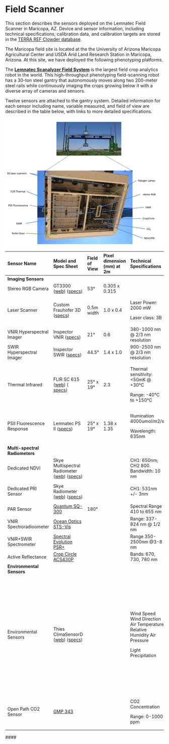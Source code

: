 # Field Scanner

This section describes the sensors deployed on the Lemnatec Field Scanner in Maricopa, AZ. Device and sensor information, including technical specifications, calibration data, and calibration targets are stored in the [TERRA REF Clowder database](https://terraref.ncsa.illinois.edu/clowder/spaces/594bda394f0cf8bbab271dfb).   

The Maricopa field site is located at the the University of Arizona Maricopa Agricultural Center and USDA Arid Land Research Station in Maricopa, Arizona. At this site, we have deployed the following phenotyping platforms.

The [**Lemnatec Scanalyzer Field System**](http://www.lemnatec.com/products/hardware-solutions/scanalyzer-field/) is the largest field crop analytics robot in the world. This high-throughput phenotyping field-scanning robot has a 30-ton steel gantry that autonomously moves along two 200-meter steel rails while continuously imaging the crops growing below it with a diverse array of cameras and sensors.

Twelve sensors are attached to the gantry system. Detailed information for each sensor including name, variable measured, and field of view are described in the table below, with links to more detailed specifications.

![](../.gitbook/assets/field_scanner_sensors%20%281%29.png)

<table>
  <thead>
    <tr>
      <th style="text-align:left">Sensor Name</th>
      <th style="text-align:left">Model and Spec Sheet</th>
      <th style="text-align:left">Field of View</th>
      <th style="text-align:left">Pixel dimension (mm) at 2m</th>
      <th style="text-align:left">Technical Specifications</th>
      <th style="text-align:left">Notes</th>
    </tr>
  </thead>
  <tbody>
    <tr>
      <td style="text-align:left"><b>Imaging Sensors</b>
      </td>
      <td style="text-align:left"></td>
      <td style="text-align:left"></td>
      <td style="text-align:left"></td>
      <td style="text-align:left"></td>
      <td style="text-align:left"></td>
    </tr>
    <tr>
      <td style="text-align:left">Stereo RGB Camera</td>
      <td style="text-align:left">GT3300 (<a href="http://www.1stvision.com/cameras/AVT/Prosilica-GT3300-B-C.html">web</a>)
        (<a href="https://terraref.ncsa.illinois.edu/clowder/datasets/5873a8ae4f0cad7d8131ac0e?space=594bda394f0cf8bbab271dfb">specs</a>)</td>
      <td
      style="text-align:left">53&#xB0;</td>
        <td style="text-align:left">0.305 x 0.315</td>
        <td style="text-align:left"></td>
        <td style="text-align:left"></td>
    </tr>
    <tr>
      <td style="text-align:left">Laser Scanner</td>
      <td style="text-align:left">Custom Frauhofer 3D (<a href="https://terraref.ncsa.illinois.edu/clowder/datasets/5873a7444f0cad7d81319b2b?space=594bda394f0cf8bbab271dfb">specs</a>)</td>
      <td
      style="text-align:left">0.5m width</td>
        <td style="text-align:left">1.0 x 0.4</td>
        <td style="text-align:left">
          <p>Laser Power: 2000 mW</p>
          <p>Laser class: 3B</p>
        </td>
        <td style="text-align:left"></td>
    </tr>
    <tr>
      <td style="text-align:left">VNIR Hyperspectral Imager</td>
      <td style="text-align:left">Inspector VNIR (<a href="https://terraref.ncsa.illinois.edu/clowder/datasets/5873a7bb4f0cad7d8131a0b7?space=594bda394f0cf8bbab271dfb">specs</a>)</td>
      <td
      style="text-align:left">21&#xB0;</td>
        <td style="text-align:left">0.6</td>
        <td style="text-align:left">380-1000 nm @ 2/3 nm resolution</td>
        <td style="text-align:left"></td>
    </tr>
    <tr>
      <td style="text-align:left">SWIR Hyperspectral Imager</td>
      <td style="text-align:left">Inspector SWIR (<a href="https://terraref.ncsa.illinois.edu/clowder/datasets/5873a79e4f0cad7d81319f5f?space=594bda394f0cf8bbab271dfb">specs</a>)</td>
      <td
      style="text-align:left">44.5&#xB0;</td>
        <td style="text-align:left">1.4 x 1.0</td>
        <td style="text-align:left">900-2500 nm @ 2/3 nm resolution</td>
        <td style="text-align:left"></td>
    </tr>
    <tr>
      <td style="text-align:left">Thermal Infrared</td>
      <td style="text-align:left">FLIR SC 615 (<a href="https://www.flir.com/products/a615/">web</a>) (
        <a
        href="https://terraref.ncsa.illinois.edu/clowder/datasets/5873a7184f0cad7d8131994a">specs</a>)</td>
      <td style="text-align:left">25&#xB0; x 19&#xB0;</td>
      <td style="text-align:left">2.3</td>
      <td style="text-align:left">
        <p>Thermal sensitivity: &lt;50mK @ +30&#xB0;C</p>
        <p>Range: -40&#xB0;C to +150&#xB0;C</p>
      </td>
      <td style="text-align:left"></td>
    </tr>
    <tr>
      <td style="text-align:left">PSII Fluorescence Response</td>
      <td style="text-align:left">Lemnatec PS II (<a href="https://terraref.ncsa.illinois.edu/clowder/datasets/5873a84b4f0cad7d8131a73d">specs</a>)</td>
      <td
      style="text-align:left">25&#xB0; x 19&#xB0;</td>
        <td style="text-align:left">1.38 x 1.35</td>
        <td style="text-align:left">
          <p>Illumination 4000umol/m2/s</p>
          <p>Wavelength: 635nm</p>
        </td>
        <td style="text-align:left"></td>
    </tr>
    <tr>
      <td style="text-align:left"><b>Multi-spectral Radiometers</b>
      </td>
      <td style="text-align:left"></td>
      <td style="text-align:left"></td>
      <td style="text-align:left"></td>
      <td style="text-align:left"></td>
      <td style="text-align:left"></td>
    </tr>
    <tr>
      <td style="text-align:left">Dedicated NDVI</td>
      <td style="text-align:left">Skye Multispectral Radiometer (<a href="http://www.skyeinstruments.com/news-events/new-spectral-albedometers/">web</a>)
        (<a href="https://terraref.ncsa.illinois.edu/clowder/datasets/5873a8f64f0cad7d8131af54">specs</a>)</td>
      <td
      style="text-align:left"></td>
        <td style="text-align:left"></td>
        <td style="text-align:left">CH1: 650nm; CH2 800. Bandwidth: 10 nm</td>
        <td style="text-align:left">1 down, 1 up</td>
    </tr>
    <tr>
      <td style="text-align:left">Dedicated PRI Sensor</td>
      <td style="text-align:left">Skye Radiometer (<a href="http://www.skyeinstruments.com/products/light-sensors-systems/light-sensor-range/new-ndvipri-sensor/">web</a>)
        (<a href="https://terraref.ncsa.illinois.edu/clowder/datasets/5873a9174f0cad7d8131b09a">specs</a>)</td>
      <td
      style="text-align:left"></td>
        <td style="text-align:left"></td>
        <td style="text-align:left">CH1: 531nm +/- 3nm</td>
        <td style="text-align:left">PRI = <a href="https://en.wikipedia.org/wiki/Photochemical_Reflectance_Index">Photochemical Reflectance Index</a>
        </td>
    </tr>
    <tr>
      <td style="text-align:left">PAR Sensor</td>
      <td style="text-align:left"><a href="http://www.apogeeinstruments.com/quantum/">Quantum SQ-300</a>
      </td>
      <td style="text-align:left">180&#xB0;</td>
      <td style="text-align:left"></td>
      <td style="text-align:left">Spectral Range 410 to 655 nm</td>
      <td style="text-align:left"></td>
    </tr>
    <tr>
      <td style="text-align:left">VNIR Spectroradioometer</td>
      <td style="text-align:left"><a href="http://oceanoptics.com/product/sts-vis-microspectrometer/">Ocean Optics STS-Vis</a>
      </td>
      <td style="text-align:left"></td>
      <td style="text-align:left"></td>
      <td style="text-align:left">Range: 337-824 nm @ 1/2 nm</td>
      <td style="text-align:left"></td>
    </tr>
    <tr>
      <td style="text-align:left">VNIR+SWIR Spectrometer</td>
      <td style="text-align:left"><a href="https://terraref.ncsa.illinois.edu/clowder/datasets/599deaa64f0c19c55fc0aecd">Spectral Evolution PSR+</a>
      </td>
      <td style="text-align:left"></td>
      <td style="text-align:left"></td>
      <td style="text-align:left">Range 350-2500nm @3-8 nm</td>
      <td style="text-align:left">Installed 2018</td>
    </tr>
    <tr>
      <td style="text-align:left">Active Reflectance</td>
      <td style="text-align:left"><a href="http://hollandscientific.com/product/crop-circle-acs-430-active-crop-canopy-sensor/">Crop Circle ACS430P</a>
      </td>
      <td style="text-align:left"></td>
      <td style="text-align:left"></td>
      <td style="text-align:left">Bands: 670, 730, 780 nm</td>
      <td style="text-align:left"></td>
    </tr>
    <tr>
      <td style="text-align:left"><b>Environmental Sensors</b>
      </td>
      <td style="text-align:left"></td>
      <td style="text-align:left"></td>
      <td style="text-align:left"></td>
      <td style="text-align:left"></td>
      <td style="text-align:left"></td>
    </tr>
    <tr>
      <td style="text-align:left">Environmental Sensors</td>
      <td style="text-align:left">Thies ClimaSensorD (<a href="http://www.thiesclima.com/ClimaSensorUS_e.html">web</a>)
        (<a href="https://terraref.ncsa.illinois.edu/clowder/datasets/5873a9724f0cad7d8131b4d3">specs</a>)</td>
      <td
      style="text-align:left"></td>
        <td style="text-align:left"></td>
        <td style="text-align:left">
          <p>Wind Speed
            <br />Wind Direction
            <br />Air Temperature
            <br />Relative Humidity Air Pressure</p>
          <p>Light Precipitation</p>
        </td>
        <td style="text-align:left">
          <p>Wind: 0 - 60m/s</p>
          <p>Wind direction: 0 &#x2013; 360&#xB0;</p>
          <p>Air temperature: -30&#xB0;C &#x2013; 70&#xB0;C</p>
          <p>Relative Humidity: 0 &#x2013; 100%</p>
          <p>Air pressure: 300 &#x2013; 1100hPa</p>
          <p>Lightness: 0 &#x2013; 150kLux</p>
        </td>
    </tr>
    <tr>
      <td style="text-align:left">Open Path CO2 Sensor</td>
      <td style="text-align:left"><a href="http://www.vaisala.com/en/products/carbondioxide/Pages/GMP343.aspx">GMP 343</a>
      </td>
      <td style="text-align:left"></td>
      <td style="text-align:left"></td>
      <td style="text-align:left">
        <p>CO2 Concentration</p>
        <p>Range: 0-1000 ppm</p>
      </td>
      <td style="text-align:left"></td>
    </tr>
  </tbody>
</table>#### 

